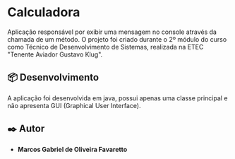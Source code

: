 # Calculadora

Aplicação responsável por exibir uma mensagem no console através da chamada de um método. O projeto foi criado durante o 2º módulo do curso como Técnico de Desenvolvimento de Sistemas, realizada na ETEC "Tenente Aviador Gustavo Klug".

## 📦 Desenvolvimento

A aplicação foi desenvolvida em java, possui apenas uma classe principal e não apresenta GUI (Graphical User Interface).

## ✒️ Autor

- **Marcos Gabriel de Oliveira Favaretto**